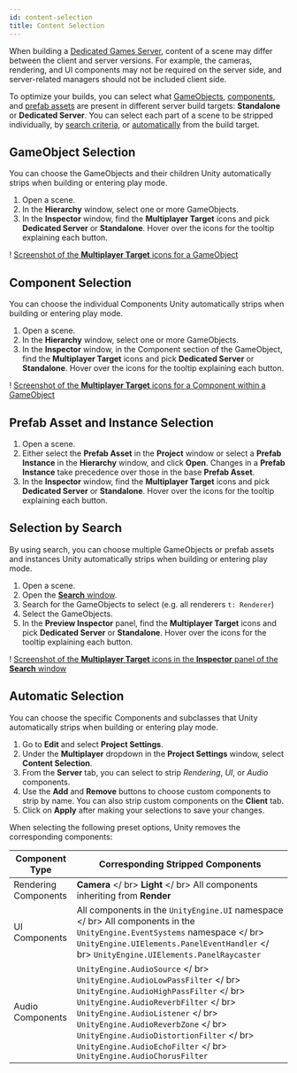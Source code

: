 ```yaml
---
id: content-selection
title: Content Selection
---
```


When building a [Dedicated Games Server](https://docs.unity3d.com/Manual/dedicated-server.html), content of a scene may differ between the client and server versions. For example, the cameras, rendering, and UI components may not be required on the server side, and server-related managers should not be included client side.

To optimize your builds, you can select what [GameObjects](#game-object-selection), [components](#component-selection), and [prefab assets](#prefab-asset-and-instance-selection) are present in different server build targets: **Standalone** or **Dedicated Server**. You can select each part of a scene to be stripped individually, by [search criteria](#selection-by-search), or [automatically](#automatic-selection) from the build target.

## GameObject Selection

You can choose the GameObjects and their children Unity automatically strips when building or entering play mode.

1. Open a scene.
2. In the **Hierarchy** window, select one or more GameObjects.
3. In the **Inspector** window, find the **Multiplayer Target** icons and pick **Dedicated Server** or **Standalone**. Hover over the icons for the tooltip explaining each button.

! [Screenshot of the **Multiplayer Target** icons for a GameObject](./../../../static/img/DGS_MultiplayerTargetField.png)

## Component Selection

You can choose the individual Components Unity automatically strips when building or entering play mode.

1. Open a scene.
2. In the **Hierarchy** window, select one or more GameObjects.
3. In the **Inspector** window, in the Component section of the GameObject, find the **Multiplayer Target** icons and pick **Dedicated Server** or **Standalone**. Hover over the icons for the tooltip explaining each button.

! [Screenshot of the **Multiplayer Target** icons for a Component within a GameObject](./../../../static/img/DGS_MultiplayerTargetField_Components.png)

## Prefab Asset and Instance Selection

1. Open a scene.
2. Either select the **Prefab Asset** in the **Project** window or select a **Prefab Instance** in the **Hierarchy** window, and click **Open**. Changes in a **Prefab Instance** take precedence over those in the base **Prefab Asset**.
3. In the **Inspector** window, find the **Multiplayer Target** icons and pick **Dedicated Server** or **Standalone**. Hover over the icons for the tooltip explaining each button.

## Selection by Search

By using search, you can choose multiple GameObjects or prefab assets and instances Unity automatically strips when building or entering play mode.

1. Open a scene.
2. Open the [**Search** window](https://docs.unity3d.com/Manual/search-overview.html).
3. Search for the GameObjects to select (e.g. all renderers `t: Renderer`)
4. Select the GameObjects.
5. In the **Preview Inspector** panel, find the **Multiplayer Target** icons and pick **Dedicated Server** or **Standalone**. Hover over the icons for the tooltip explaining each button.

! [Screenshot of the **Multiplayer Target** icons in the **Inspector** panel of the **Search** window](./../../../static/img/DGS_MultiplayerTargetField_Search.png)

## Automatic Selection

You can choose the specific Components and subclasses that Unity automatically strips when building or entering play mode.

1. Go to **Edit** and select **Project Settings**.
2. Under the **Multiplayer** dropdown in the **Project Settings** window, select **Content Selection**.
3. From the **Server** tab, you can select to strip *Rendering*, *UI*, or *Audio* components.
4. Use the **Add** and **Remove** buttons to choose custom components to strip by name. You can also strip custom components on the **Client** tab.
5. Click on **Apply** after making your selections to save your changes.

When selecting the following preset options, Unity removes the corresponding components:

| Component Type | Corresponding Stripped Components |
|---|---|
| Rendering Components | **Camera** </ br> **Light** </ br> All components inheriting from **Render** |
| UI Components | All components in the `UnityEngine.UI` namespace </ br> All components in the `UnityEngine.EventSystems` namespace </ br> `UnityEngine.UIElements.PanelEventHandler` </ br> `UnityEngine.UIElements.PanelRaycaster` |
| Audio Components | `UnityEngine.AudioSource` </ br> `UnityEngine.AudioLowPassFilter` </ br> `UnityEngine.AudioHighPassFilter` </ br> `UnityEngine.AudioReverbFilter` </ br> `UnityEngine.AudioListener` </ br> `UnityEngine.AudioReverbZone` </ br> `UnityEngine.AudioDistortionFilter` </ br> `UnityEngine.AudioEchoFilter` </ br> `UnityEngine.AudioChorusFilter` |
